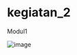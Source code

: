 # kegiatan_2

Modul1

![image](https://user-images.githubusercontent.com/46804104/159875027-0aa9f7d3-5019-4042-bbed-9499b942785a.png)
